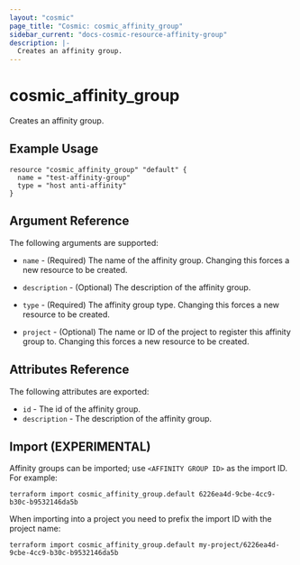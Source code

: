```yaml
---
layout: "cosmic"
page_title: "Cosmic: cosmic_affinity_group"
sidebar_current: "docs-cosmic-resource-affinity-group"
description: |-
  Creates an affinity group.
---
```


# cosmic_affinity_group

Creates an affinity group.

## Example Usage

```hcl
resource "cosmic_affinity_group" "default" {
  name = "test-affinity-group"
  type = "host anti-affinity"
}
```

## Argument Reference

The following arguments are supported:

* `name` - (Required) The name of the affinity group. Changing this
    forces a new resource to be created.

* `description` - (Optional) The description of the affinity group.

* `type` - (Required) The affinity group type. Changing this
    forces a new resource to be created.

* `project` - (Optional) The name or ID of the project to register this
    affinity group to. Changing this forces a new resource to be created.

## Attributes Reference

The following attributes are exported:

* `id` - The id of the affinity group.
* `description` - The description of the affinity group.

## Import (EXPERIMENTAL)

Affinity groups can be imported; use `<AFFINITY GROUP ID>` as the import ID. For
example:

```shell
terraform import cosmic_affinity_group.default 6226ea4d-9cbe-4cc9-b30c-b9532146da5b
```

When importing into a project you need to prefix the import ID with the project name:

```shell
terraform import cosmic_affinity_group.default my-project/6226ea4d-9cbe-4cc9-b30c-b9532146da5b
```

